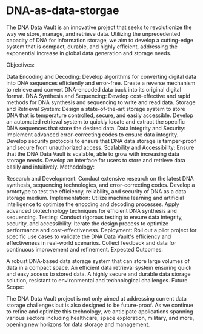 # DNA-as-data-storgae
The DNA Data Vault is an innovative project that seeks to revolutionize the way we store, manage, and retrieve data. Utilizing the unprecedented capacity of DNA for information storage, we aim to develop a cutting-edge system that is compact, durable, and highly efficient, addressing the exponential increase in global data generation and storage needs.

Objectives:

Data Encoding and Decoding:
Develop algorithms for converting digital data into DNA sequences efficiently and error-free.
Create a reverse mechanism to retrieve and convert DNA-encoded data back into its original digital format.
DNA Synthesis and Sequencing:
Develop cost-effective and rapid methods for DNA synthesis and sequencing to write and read data.
Storage and Retrieval System:
Design a state-of-the-art storage system to store DNA that is temperature controlled, secure, and easily accessible.
Develop an automated retrieval system to quickly locate and extract the specific DNA sequences that store the desired data.
Data Integrity and Security:
Implement advanced error-correcting codes to ensure data integrity.
Develop security protocols to ensure that DNA data storage is tamper-proof and secure from unauthorized access.
Scalability and Accessibility:
Ensure that the DNA Data Vault is scalable, able to grow with increasing data storage needs.
Develop an interface for users to store and retrieve data easily and intuitively.
Methodology:

Research and Development:
Conduct extensive research on the latest DNA synthesis, sequencing technologies, and error-correcting codes.
Develop a prototype to test the efficiency, reliability, and security of DNA as a data storage medium.
Implementation:
Utilize machine learning and artificial intelligence to optimize the encoding and decoding processes.
Apply advanced biotechnology techniques for efficient DNA synthesis and sequencing.
Testing:
Conduct rigorous testing to ensure data integrity, security, and accessibility.
Iterate the design process to optimize performance and cost-effectiveness.
Deployment:
Roll out a pilot project for specific use cases to validate the DNA Data Vault's efficiency and effectiveness in real-world scenarios.
Collect feedback and data for continuous improvement and refinement.
Expected Outcomes:

A robust DNA-based data storage system that can store large volumes of data in a compact space.
An efficient data retrieval system ensuring quick and easy access to stored data.
A highly secure and durable data storage solution, resistant to environmental and technological challenges.
Future Scope:

The DNA Data Vault project is not only aimed at addressing current data storage challenges but is also designed to be future-proof. As we continue to refine and optimize this technology, we anticipate applications spanning various sectors including healthcare, space exploration, military, and more, opening new horizons for data storage and management.
